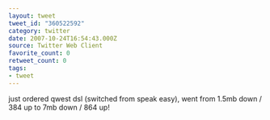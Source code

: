 ```yaml
---
layout: tweet
tweet_id: "360522592"
category: twitter
date: 2007-10-24T16:54:43.000Z
source: Twitter Web Client
favorite_count: 0
retweet_count: 0
tags:
- tweet
---
```


just ordered qwest dsl (switched from speak easy), went from 1.5mb down / 384 up to 7mb down / 864 up!
